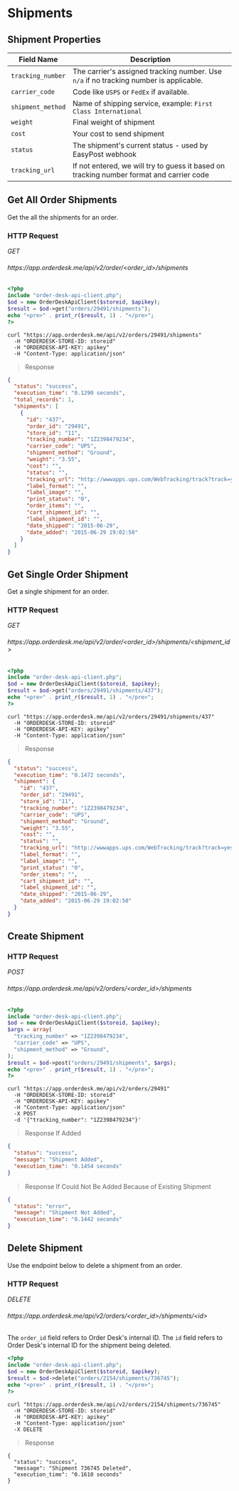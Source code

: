 # Shipments

## Shipment Properties

Field Name | Description
--------- | -----------
`tracking_number` | The carrier's assigned tracking number. Use `n/a` if no tracking number is applicable.
`carrier_code` | Code like `USPS` or `FedEx` if available.
`shipment_method` | Name of shipping service, example: `First Class International`
`weight` | Final weight of shipment
`cost` | Your cost to send shipment
`status` | The shipment's current status - used by EasyPost webhook
`tracking_url` | If not entered, we will try to guess it based on tracking number format and carrier code


## Get All Order Shipments

Get the all the shipments for an order.

### HTTP Request
<div class="api-endpoint">
  <div class="endpoint-data">
    <i class="label label-get">GET</i>
    <h6>https://app.orderdesk.me/api/v2/order/&lt;order_id&gt;/shipments</h6>
  </div>
</div>

```php
<?php
include "order-desk-api-client.php";
$od = new OrderDeskApiClient($storeid, $apikey);
$result = $od->get("orders/29491/shipments");
echo "<pre>" . print_r($result, 1) . "</pre>";
?>
```

```shell
curl "https://app.orderdesk.me/api/v2/orders/29491/shipments"
  -H "ORDERDESK-STORE-ID: storeid"
  -H "ORDERDESK-API-KEY: apikey"
  -H "Content-Type: application/json"
```

> Response

```json
{
  "status": "success",
  "execution_time": "0.1290 seconds",
  "total_records": 1,
  "shipments": [
    {
      "id": "437",
      "order_id": "29491",
      "store_id": "11",
      "tracking_number": "1Z2398479234",
      "carrier_code": "UPS",
      "shipment_method": "Ground",
      "weight": "3.55",
      "cost": "",
      "status": "",
      "tracking_url": "http://wwwapps.ups.com/WebTracking/track?track=yes&trackNums=1Z2398479234",
      "label_format": "",
      "label_image": "",
      "print_status": "0",
      "order_items": "",
      "cart_shipment_id": "",
      "label_shipment_id": "",
      "date_shipped": "2015-06-29",
      "date_added": "2015-06-29 19:02:50"
    }
  ]
}
```

## Get Single Order Shipment

Get a single shipment for an order.

### HTTP Request
<div class="api-endpoint">
  <div class="endpoint-data">
    <i class="label label-get">GET</i>
    <h6>https://app.orderdesk.me/api/v2/order/&lt;order_id&gt;/shipments/&lt;shipment_id&gt;</h6>
  </div>
</div>

```php
<?php
include "order-desk-api-client.php";
$od = new OrderDeskApiClient($storeid, $apikey);
$result = $od->get("orders/29491/shipments/437");
echo "<pre>" . print_r($result, 1) . "</pre>";
?>
```

```shell
curl "https://app.orderdesk.me/api/v2/orders/29491/shipments/437"
  -H "ORDERDESK-STORE-ID: storeid"
  -H "ORDERDESK-API-KEY: apikey"
  -H "Content-Type: application/json"
```

> Response

```json
{
  "status": "success",
  "execution_time": "0.1472 seconds",
  "shipment": {
    "id": "437",
    "order_id": "29491",
    "store_id": "11",
    "tracking_number": "1Z2398479234",
    "carrier_code": "UPS",
    "shipment_method": "Ground",
    "weight": "3.55",
    "cost": "",
    "status": "",
    "tracking_url": "http://wwwapps.ups.com/WebTracking/track?track=yes&trackNums=1Z2398479234",
    "label_format": "",
    "label_image": "",
    "print_status": "0",
    "order_items": "",
    "cart_shipment_id": "",
    "label_shipment_id": "",
    "date_shipped": "2015-06-29",
    "date_added": "2015-06-29 19:02:50"
  }
}
```

## Create Shipment


### HTTP Request
<div class="api-endpoint">
  <div class="endpoint-data">
    <i class="label label-post">POST</i>
    <h6>https://app.orderdesk.me/api/v2/orders/&lt;order_id&gt;/shipments</h6>
  </div>
</div>

```php
<?php
include "order-desk-api-client.php";
$od = new OrderDeskApiClient($storeid, $apikey);
$args = array(
  "tracking_number" => "1Z2398479234",
  "carrier_code" => "UPS",
  "shipment_method" => "Ground",
);
$result = $od->post("orders/29491/shipments", $args);
echo "<pre>" . print_r($result, 1) . "</pre>";
?>
```

```shell
curl "https://app.orderdesk.me/api/v2/orders/29491"
  -H "ORDERDESK-STORE-ID: storeid"
  -H "ORDERDESK-API-KEY: apikey"
  -H "Content-Type: application/json"
  -X POST
  -d '{"tracking_number": "1Z2398479234"}'
```

> Response If Added

```json
{
  "status": "success",
  "message": "Shipment Added",
  "execution_time": "0.1454 seconds"
}
```
> Response If Could Not Be Added Because of Existing Shipment

```json
{
  "status": "error",
  "message": "Shipment Not Added",
  "execution_time": "0.1442 seconds"
}
```


## Delete Shipment

Use the endpoint below to delete a shipment from an order.

### HTTP Request
<div class="api-endpoint">
  <div class="endpoint-data">
    <i class="label label-delete">DELETE</i>
    <h6>https://app.orderdesk.me/api/v2/orders/&lt;order_id&gt;/shipments/&lt;id&gt;</h6>
  </div>
</div>

The `order_id` field refers to Order Desk's internal ID.
The `id` field refers to Order Desk's internal ID for the shipment being deleted.

```php
<?php
include "order-desk-api-client.php";
$od = new OrderDeskApiClient($storeid, $apikey);
$result = $od->delete("orders/2154/shipments/736745");
echo "<pre>" . print_r($result, 1) . "</pre>";
?>
```

```shell
curl "https://app.orderdesk.me/api/v2/orders/2154/shipments/736745"
  -H "ORDERDESK-STORE-ID: storeid"
  -H "ORDERDESK-API-KEY: apikey"
  -H "Content-Type: application/json"
  -X DELETE
```

> Response

```
{
  "status": "success",
  "message": "Shipment 736745 Deleted",
  "execution_time": "0.1610 seconds"
}
```
